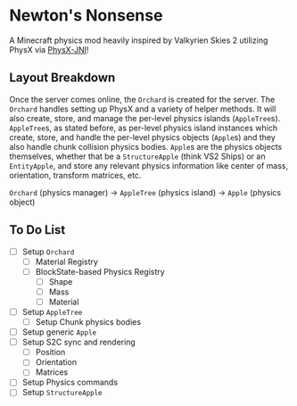 # Newton's Nonsense
A Minecraft physics mod heavily inspired by Valkyrien Skies 2 utilizing PhysX via [PhysX-JNI](https://github.com/fabmax/physx-jni)!

## Layout Breakdown
Once the server comes online, the `Orchard` is created for the server. The `Orchard` handles setting up PhysX and a variety of helper methods.
It will also create, store, and manage the per-level physics islands (`AppleTree`s). `AppleTree`s, as stated before, as per-level physics island 
instances which create, store, and handle the per-level physics objects (`Apple`s) and they also handle chunk collision physics bodies. `Apple`s
are the physics objects themselves, whether that be a `StructureApple` (think VS2 Ships) or an `EntityApple`, and store any relevant physics information
like center of mass, orientation, transform matrices, etc.

`Orchard` (physics manager) -> `AppleTree` (physics island) -> `Apple` (physics object)

## To Do List
- [ ] Setup `Orchard`
  - [ ] Material Registry
  - [ ] BlockState-based Physics Registry
    - [ ] Shape
    - [ ] Mass
    - [ ] Material
- [ ] Setup `AppleTree`
  - [ ] Setup Chunk physics bodies
- [ ] Setup generic `Apple`
- [ ] Setup S2C sync and rendering
  - [ ] Position
  - [ ] Orientation
  - [ ] Matrices
- [ ] Setup Physics commands
- [ ] Setup `StructureApple`